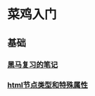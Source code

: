# 菜鸡入门

## 基础

### [黑马复习的笔记](https://mubu.com/doc/8_mc-BV7V_ '幕布缝合怪笔记')

### [html节点类型和特殊属性](html节点类型和特殊属性.md)
